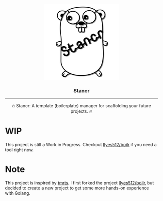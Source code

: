 <p align="center">
  <img alt="Boilr Logo" src="./assets/stancr.png" height="250" />
  <h3 align="center">Stancr</h3>
</p>

---

<p align="center">
🔥 Stancr: A template (boilerplate) manager for scaffolding your future projects. 🔥
</p>

# WIP

This project is still a Work in Progress. Checkout [Ilyes512/boilr](https://github.com/ilyes512/boilr) if you need a tool right now.

# Note

This project is inspired by [tmrts](https://github.com/tmrts/boilr). I first forked the project [Ilyes512/boilr](https://github.com/Ilyes512/boilr), but decided to create a new project to get some more hands-on experience with Golang.
